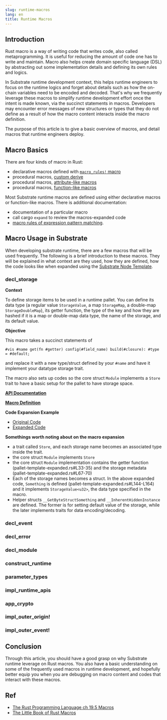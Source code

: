 ```yaml
---
slug: runtime-macros
lang: en
title: Runtime Macros
---
```


## Introduction

Rust macro is a way of writing code that writes code, also called metaprogramming. It is useful for reducing the amount of code one has to write and maintain. Macro also helps create domain specific language (DSL) by abstracting out some implementation details and defining its own rules and logics. 

In Substrate runtime development context, this helps runtime engineers to focus on the runtime logics and forget about details such as how the on-chain variables need to be encoded and decoded. That's why we frequently leverage these macros to simplify runtime development effort once the intent is made known, via the succinct statements in macros. Developers may encounter error messages of new structures or types that they do not define as a result of how the macro content interacts inside the macro definition.

The purpose of this article is to give a basic overview of macros, and detail macros that runtime engineers deploy. 

## Macro Basics

There are four kinds of macro in Rust:

- declarative macros defined with [`macro_rules!` macro](https://doc.rust-lang.org/book/ch19-06-macros.html#declarative-macros-with-macro_rules-for-general-metaprogramming)
- procedural macros, [custom derive](https://doc.rust-lang.org/book/ch19-06-macros.html#how-to-write-a-custom-derive-macro)
- procedural macros, [attribute-like macros](https://doc.rust-lang.org/book/ch19-06-macros.html#attribute-like-macros)
- procedural macros, [function-like macros](https://doc.rust-lang.org/book/ch19-06-macros.html#function-like-macros)

Most Substrate runtime macros are defined using either declarative macros or function-like macros. There is additional documentation:

  - documentation of a particular macro
  - call cargo `expand` to review the macros-expanded code
  - [macro rules of expression pattern matching](https://danielkeep.github.io/tlborm/book/pim-README.html).

## Macro Usage in Substrate

When developing substrate runtime, there are a few macros that will be used frequently. The following is a brief introduction to these macros. They will be explained in what context are they used, how they are defined, how the code looks like when expanded using the [Substrate Node Template](https://github.com/substrate-developer-hub/substrate-node-template).

### decl_storage

**Context**

To define storage items to be used in a runtime pallet. You can define its data type (a regular value `StorageValue`, a map `StorageMap`, a double-map `StorageDoubleMap`), its getter function, the type of the key and how they are hashed if it is a map or double-map data type, the name of the storage, and its default value.

**Objective**

This macro takes a succinct statements of 

```
#vis #name get(fn #getter) config(#field_name) build(#closure): #type = #default;
```

and replace it with a new type/struct defined by your `#name` and have it implement your datatype storage trait. 

The macro also sets up codes so the core struct `Module` implements a `Store` trait to have a basic setup for the pallet to have storage space.

[**API Documentation**](https://substrate.dev/rustdocs/v2.0.0-rc3/frame_support/macro.decl_storage.html)

[**Macro Definition**](https://github.com/paritytech/substrate/blob/v2.0.0-rc3/frame/support/procedural/src/lib.rs#L236-L238)

**Code Expansion Example**
  - <a href="https://gist.github.com/jimmychu0807/c4a88ec8e0342ee9f4e14bd26287324e#file-pallet-template-rs-L30-L40" target="_blank">Original Code</a>
  - <a href="https://gist.github.com/jimmychu0807/c4a88ec8e0342ee9f4e14bd26287324e#file-pallet-template-expanded-rs-L19-L164" target="_blank">Expanded Code</a>

**Somethings worth noting about on the macro expansion**

  - a trait called `Store`, and each storage name becomes an associated type inside the trait.
  - the core struct `Module` implements `Store`
  - the core struct `Module` implementation contains the getter function (pallet-template-expanded.rs#L33-35) and the storage metadata (pallet-template-expanded.rs#L67-70)
  - Each of the storage names becomes a struct. In the above expanded code, `Something` is defined (pallet-template-expanded.rs#L144-L164) and it implements `StorageValue<u32>`, the data type specified in the macro.
  - Helper structs `__GetByteStructSomething` and `__InherentHiddenInstance` are defined. The former is for setting default value of the storage, while the later implements traits for data encoding/decoding.

### decl_event
### decl_error
### decl_module
### construct_runtime
### parameter_types
### impl_runtime_apis
### app_crypto
### impl_outer_origin!
### impl_outer_event!

## Conclusion

Through this article, you should have a good grasp on why Substrate runtime leverage on Rust macros. You also have a basic understanding on some of the frequently used macros in runtime development, and hopefully better equip you when you are debugging on macro content and codes that interact with these macros. 

## Ref

  - [The Rust Programming Language ch 19.5 Macros](https://doc.rust-lang.org/book/ch19-06-macros.html)
  - [The Little Book of Rust Macros](https://danielkeep.github.io/tlborm/book/index.html)


